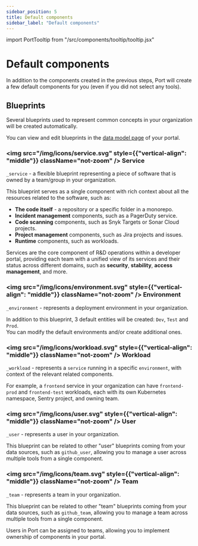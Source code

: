```yaml
---
sidebar_position: 5
title: Default components
sidebar_label: "Default components"
---
```


import PortTooltip from "/src/components/tooltip/tooltip.jsx"

# Default components

In addition to the components created in the previous steps, Port will create a few default components for you (even if you did not select any tools).

## Blueprints

Several blueprints used to represent common concepts in your organization will be created automatically.

You can view and edit blueprints in the [data model page](https://app.getport.io/settings/data-model) of your portal.

### <img src="/img/icons/service.svg" style={{"vertical-align": "middle"}} className="not-zoom" /> Service

`_service` - a flexible <PortTooltip id="blueprint">blueprint</PortTooltip> representing a piece of software that is owned by a team/group in your organization.  
  
This blueprint serves as a single component with rich context about all the resources related to the software, such as:
- **The code itself** - a repository or a specific folder in a monorepo.
- **Incident management** components, such as a PagerDuty service.
- **Code scanning** components, such as Snyk Targets or Sonar Cloud projects.
- **Project management** components, such as Jira projects and issues.
- **Runtime** components, such as workloads.
  
Services are the core component of R&D operations within a developer portal, providing each team with a unified view of its services and their status across different domains, such as **security**, **stability**, **access management**, and more.

### <img src="/img/icons/environment.svg" style={{"vertical-align": "middle"}} className="not-zoom" /> Environment

`_environment` - represents a deployment environment in your organization.  

In addition to this <PortTooltip id="blueprint">blueprint</PortTooltip>, 3 default <PortTooltip id="entity">entities</PortTooltip> will be created: `Dev`, `Test` and `Prod`.  
You can modify the default environments and/or create additional ones.

### <img src="/img/icons/workload.svg" style={{"vertical-align": "middle"}} className="not-zoom" /> Workload

`_workload` - represents a `service` running in a specific `environment`, with context of the relevant related components.

For example, a `frontend` service in your organization can have `frontend-prod` and `frontend-test` workloads, each with its own Kubernetes namespace, Sentry project, and owning team.

### <img src="/img/icons/user.svg" style={{"vertical-align": "middle"}} className="not-zoom" /> User 

`_user` - represents a user in your organization.  

This blueprint can be related to other "user" blueprints coming from your data sources, such as `github_user`, allowing you to manage a user across multiple tools from a single component.  

### <img src="/img/icons/team.svg" style={{"vertical-align": "middle"}} className="not-zoom" /> Team

`_team` - represents a team in your organization. 

This blueprint can be related to other "team" blueprints coming from your data sources, such as `github_team`, allowing you to manage a team across multiple tools from a single component.

Users in Port can be assigned to teams, allowing you to implement ownership of components in your portal. 